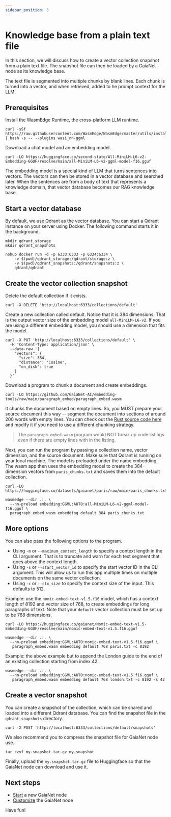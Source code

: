 ```yaml
---
sidebar_position: 3
---
```


# Knowledge base from a plain text file

In this section, we will discuss how to create a vector collection snapshot from a plain text file. The 
snapshot file can then be loaded by a GaiaNet node as its knowledge base. 

The text file is segmented into multiple chunks by blank lines. Each chunk is turned into a vector, and when 
retrieved, added to he prompt context for the LLM.

## Prerequisites

Install the WasmEdge Runtime, the cross-platform LLM runtime.

```
curl -sSf https://raw.githubusercontent.com/WasmEdge/WasmEdge/master/utils/install.sh | bash -s -- --plugins wasi_nn-ggml
```

Download a chat model and an embedding model.

```
curl -LO https://huggingface.co/second-state/All-MiniLM-L6-v2-Embedding-GGUF/resolve/main/all-MiniLM-L6-v2-ggml-model-f16.gguf
```

The embedding model is a special kind of LLM that turns sentences into vectors. The vectors can then be stored in a vector database and searched later. When the sentences are from a body of text that represents a knowledge domain, that vector database becomes our RAG knowledge base. 

## Start a vector database

By default, we use Qdrant as the vector database. You can start a Qdrant instance on your server using Docker. The following command starts it in the background.

```
mkdir qdrant_storage
mkdir qdrant_snapshots

nohup docker run -d -p 6333:6333 -p 6334:6334 \
    -v $(pwd)/qdrant_storage:/qdrant/storage:z \
    -v $(pwd)/qdrant_snapshots:/qdrant/snapshots:z \
    qdrant/qdrant
```

## Create the vector collection snapshot

Delete the default collection if it exists.

```
curl -X DELETE 'http://localhost:6333/collections/default'
```

Create a new collection called default. Notice that it is 384 dimensions. That is the output vector size of the embedding model `all-MiniLM-L6-v2`. If you are using a different embedding model, you should use a dimension that fits the model.

```
curl -X PUT 'http://localhost:6333/collections/default' \
  -H 'Content-Type: application/json' \
  --data-raw '{
    "vectors": {
      "size": 384,
      "distance": "Cosine",
      "on_disk": true
    }
  }'
```

Download a program to chunk a document and create embeddings.

```
curl -LO https://github.com/GaiaNet-AI/embedding-tools/raw/main/paragraph_embed/paragraph_embed.wasm
```

It chunks the document based on empty lines. So, you MUST prepare your source document this way -- segment the document into sections of around 200 words with empty lines. You can check out the [Rust source code here](https://github.com/GaiaNet-AI/embedding-tools/tree/main/paragraph_embed) and modify it if you need to use a different chunking strategy.

> The `paragraph_embed.wasm` program would NOT break up code listings even if there are empty lines with in the listing.

Next, you can run the program by passing a collection name, vector dimension, and the source document. Make sure that Qdrant is running on your local machine. The model is preloaded under the name embedding. The wasm app then uses the embedding model to create the 384-dimension vectors from `paris_chunks.txt` and saves them into the default collection.

```
curl -LO https://huggingface.co/datasets/gaianet/paris/raw/main/paris_chunks.txt

wasmedge --dir .:. \
  --nn-preload embedding:GGML:AUTO:all-MiniLM-L6-v2-ggml-model-f16.gguf \
  paragraph_embed.wasm embedding default 384 paris_chunks.txt
```

## More options

You can also pass the following options to the program.

* Using `-m` or `--maximum_context_length` to specify a context length in the CLI argument. That is to truncate and warn for each text segment that goes above the context length.
* Using `-s` or `--start_vector_id` to specify the start vector ID in the CLI argument. This will allow us to run this app multiple times on multiple documents on the same vector collection.
* Using `-c` or `--ctx_size` to specify the context size of the input. This defaults to 512.

Example: use the `nomic-embed-text-v1.5.f16` model, which has a context length of 8192 and vector size of 768, to create embeddings for long paragraphs of text. Note that your `default` vector collection must be set up to be 768 dimensions.

```
curl -LO https://huggingface.co/gaianet/Nomic-embed-text-v1.5-Embedding-GGUF/resolve/main/nomic-embed-text-v1.5.f16.gguf

wasmedge --dir .:. \
  --nn-preload embedding:GGML:AUTO:nomic-embed-text-v1.5.f16.gguf \
   paragraph_embed.wasm embedding default 768 paris.txt -c 8192
```

Example: the above example but to append the London guide to the end of an existing collection starting from index 42.

```
wasmedge --dir .:. \
  --nn-preload embedding:GGML:AUTO:nomic-embed-text-v1.5.f16.gguf \
   paragraph_embed.wasm embedding default 768 london.txt -c 8192 -s 42
```


## Create a vector snapshot

You can create a snapshot of the collection, which can be shared and loaded into a different Qdrant database. You can find the snapshot file in the `qdrant_snapshots` directory.

```
curl -X POST 'http://localhost:6333/collections/default/snapshots'
```

We also recommend you to compress the snapshot file for GaiaNet node use.

```
tar czvf my.snapshot.tar.gz my.snapshot
```

Finally, upload the `my.snapshot.tar.gz` file to Huggingface so that the GaiaNet node can download and use it.

## Next steps

* [Start](../../node-guide/quick-start) a new GaiaNet node
* [Customize](../../node-guide/customize) the GaiaNet node

Have fun!
